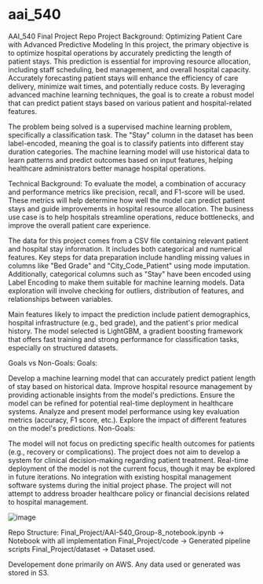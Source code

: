 # aai_540
AAI_540 Final Project Repo
Project Background: Optimizing Patient Care with Advanced Predictive Modeling
In this project, the primary objective is to optimize hospital operations by accurately predicting the length of patient stays. This prediction is essential for improving resource allocation, including staff scheduling, bed management, and overall hospital capacity. Accurately forecasting patient stays will enhance the efficiency of care delivery, minimize wait times, and potentially reduce costs. By leveraging advanced machine learning techniques, the goal is to create a robust model that can predict patient stays based on various patient and hospital-related features.

The problem being solved is a supervised machine learning problem, specifically a classification task. The "Stay" column in the dataset has been label-encoded, meaning the goal is to classify patients into different stay duration categories. The machine learning model will use historical data to learn patterns and predict outcomes based on input features, helping healthcare administrators better manage hospital operations.

Technical Background:
To evaluate the model, a combination of accuracy and performance metrics like precision, recall, and F1-score will be used. These metrics will help determine how well the model can predict patient stays and guide improvements in hospital resource allocation. The business use case is to help hospitals streamline operations, reduce bottlenecks, and improve the overall patient care experience.

The data for this project comes from a CSV file containing relevant patient and hospital stay information. It includes both categorical and numerical features. Key steps for data preparation include handling missing values in columns like "Bed Grade" and "City_Code_Patient" using mode imputation. Additionally, categorical columns such as "Stay" have been encoded using Label Encoding to make them suitable for machine learning models. Data exploration will involve checking for outliers, distribution of features, and relationships between variables.

Main features likely to impact the prediction include patient demographics, hospital infrastructure (e.g., bed grade), and the patient's prior medical history. The model selected is LightGBM, a gradient boosting framework that offers fast training and strong performance for classification tasks, especially on structured datasets.

Goals vs Non-Goals:
Goals:

Develop a machine learning model that can accurately predict patient length of stay based on historical data.
Improve hospital resource management by providing actionable insights from the model's predictions.
Ensure the model can be refined for potential real-time deployment in healthcare systems.
Analyze and present model performance using key evaluation metrics (accuracy, F1 score, etc.).
Explore the impact of different features on the model's predictions.
Non-Goals:

The model will not focus on predicting specific health outcomes for patients (e.g., recovery or complications).
The project does not aim to develop a system for clinical decision-making regarding patient treatment.
Real-time deployment of the model is not the current focus, though it may be explored in future iterations.
No integration with existing hospital management software systems during the initial project phase.
The project will not attempt to address broader healthcare policy or financial decisions related to hospital management.

![image](https://github.com/user-attachments/assets/c12e3d5b-493f-478f-ad97-0573a1f51bed)

Repo Structure:
Final_Project/AAI-540_Group-8_notebook.ipynb -> Notebook with all implementation
Final_Project/code -> Generated pipeline scripts
Final_Project/dataset -> Dataset used.

Developement done primarily on AWS. Any data used or generated was stored in S3.
